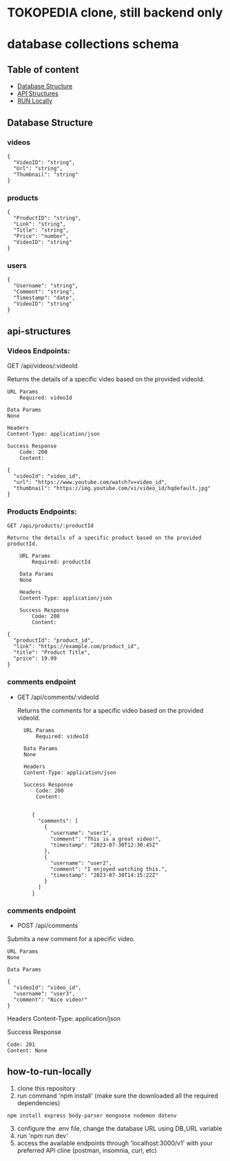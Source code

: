 # TOKOPEDIA clone, still backend only
# database collections schema 

## Table of content
* [Database Structure](#database-structure)
* [API Structures](#api-structures)
* [RUN Locally](#how-to-run-locally)

## Database Structure
### videos
```
{
  "VideoID": "string",
  "Url": "string",
  "Thumbnail": "string"
}

```
### products 
```
{
  "ProductID": "string",
  "Link": "string",
  "Title": "string",
  "Price": "number",
  "VideoID": "string"
}
```

### users
```
{
  "Username": "string",
  "Comment": "string",
  "Timestamp": "date",
  "VideoID": "string"
}
```
## api-structures
### Videos Endpoints:
GET /api/videos/:videoId

Returns the details of a specific video based on the provided videoId.

    URL Params
        Required: videoId

    Data Params
    None

    Headers
    Content-Type: application/json

    Success Response
        Code: 200
        Content:
```
{
  "videoId": "video_id",
  "url": "https://www.youtube.com/watch?v=video_id",
  "thumbnail": "https://img.youtube.com/vi/video_id/hqdefault.jpg"
}
```

### Products Endpoints:

    GET /api/products/:productId

    Returns the details of a specific product based on the provided productId.

        URL Params
            Required: productId

        Data Params
        None

        Headers
        Content-Type: application/json

        Success Response
            Code: 200
            Content:
```
{
  "productId": "product_id",
  "link": "https://example.com/product_id",
  "title": "Product Title",
  "price": 19.99
}
```
### comments endpoint

- GET /api/comments/:videoId

    Returns the comments for a specific video based on the provided videoId.

        URL Params
            Required: videoId

        Data Params
        None

        Headers
        Content-Type: application/json

        Success Response
            Code: 200
            Content:
```

        {
          "comments": [
            {
              "username": "user1",
              "comment": "This is a great video!",
              "timestamp": "2023-07-30T12:30:45Z"
            },
            {
              "username": "user2",
              "comment": "I enjoyed watching this.",
              "timestamp": "2023-07-30T14:15:22Z"
            }
          ]
        }
```
### comments endpoint
- POST /api/comments

Submits a new comment for a specific video.

    URL Params
    None

    Data Params


```
{
  "videoId": "video_id",
  "username": "user3",
  "comment": "Nice video!"
}
```
Headers
Content-Type: application/json

Success Response

    Code: 201
    Content: None

## how-to-run-locally
1. clone this repository
2. run command 'npm install'
 (make sure the downloaded all the required dependencies) 
 ```
 npm install express body-parser mongoose nodemon dotenv
 ```
3. configure the .env file, change the database URL using DB_URL variable
4. run 'npm run dev'
5. access the available endpoints through 'localhost:3000/v1' with your preferred API cline (postman, insomnia, curl, etc)